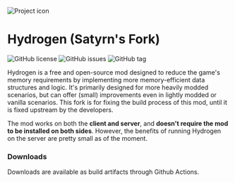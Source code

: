 ![Project icon](src/main/resources/assets/hydrogen/icon.png?raw=true)

# Hydrogen (Satyrn's Fork)
![GitHub license](https://img.shields.io/github/license/satyrnhub/hydrogen-fabric.svg)
![GitHub issues](https://img.shields.io/github/issues/satyrnhub/hydrogen-fabric.svg)
![GitHub tag](https://img.shields.io/github/tag/satyrnhub/hydrogen-fabric.svg)

Hydrogen is a free and open-source mod designed to reduce the game's memory requirements by implementing more
memory-efficient data structures and logic. It's primarily designed for more heavily modded scenarios, but can
offer (small) improvements even in lightly modded or vanilla scenarios. This fork is for fixing the build process
of this mod, until it is fixed upstream by the developers.

The mod works on both the **client and server**, and **doesn't require the mod to be installed
on both sides**. However, the benefits of running Hydrogen on the server are pretty small as of the moment.

### Downloads
Downloads are available as build artifacts through Github Actions.
